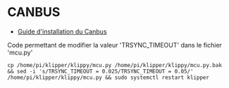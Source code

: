 # CANBUS
* [Guide d'installation du Canbus](https://github.com/chripink/CanBus-Tuto)

Code permettant de modifier la valeur 'TRSYNC_TIMEOUT' dans le fichier 'mcu.py'

    cp /home/pi/klipper/klippy/mcu.py /home/pi/klipper/klippy/mcu.py.bak && sed -i 's/TRSYNC_TIMEOUT = 0.025/TRSYNC_TIMEOUT = 0.05/' /home/pi/klipper/klippy/mcu.py && sudo systemctl restart klipper